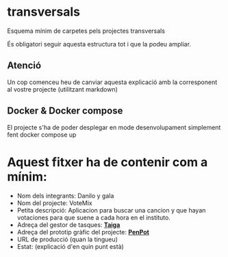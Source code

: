 # transversals
Esquema mínim de carpetes pels projectes transversals

És obligatori seguir aquesta estructura tot i que la podeu ampliar.

## Atenció
Un cop comenceu heu de canviar aquesta explicació amb la corresponent al vostre projecte (utilitzant markdown)

## Docker & Docker compose
El projecte s'ha de poder desplegar en mode desenvolupament simplement fent docker compose up

# Aquest fitxer ha de contenir com a mínim:
 * Nom dels integrants: Danilo y gala
 * Nom del projecte: VoteMix 
 * Petita descripció: Aplicacion para buscar una cancion y que hayan votaciones para que suene a cada hora en el instituto.
 * Adreça del gestor de tasques: 
 **[Taiga](https://tree.taiga.io/project/galad22-prj-final-g7/taskboard/sprint-0-636)**
 * Adreça del prototip gràfic del projecte:
 **[PenPot](https://design.penpot.app/#/view/43442e9d-d45f-8169-8003-d1a3c6c9cf40?page-id=43442e9d-d45f-8169-8003-d1a3c6c9cf41&section=interactions&index=0&share-id=43442e9d-d45f-8169-8003-d1a659153950)**
 * URL de producció (quan la tingueu)
 * Estat: (explicació d'en quin punt està)
